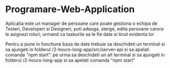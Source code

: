 # Programare-Web-Application

Aplicatia este un manager de persoane care poate gestiona o echipa de Testeri, Developeri si Designeri, poti adauga, sterge, edita persoane carora le asignezi roluri, urmand ca taskurile sa le fie date si tinut evidenta lor

Pentru a pune in functiune baza de date trebuie sa deschideti un terminal si sa ajungeti in folderul /2-hours-long-app/src/server-api si sa apelati comanda "npm start". pe urma sa deschideti un alt terminal si sa ajungeti in folderul /2-hours-long-app si sa apelati comanda "npm start"
